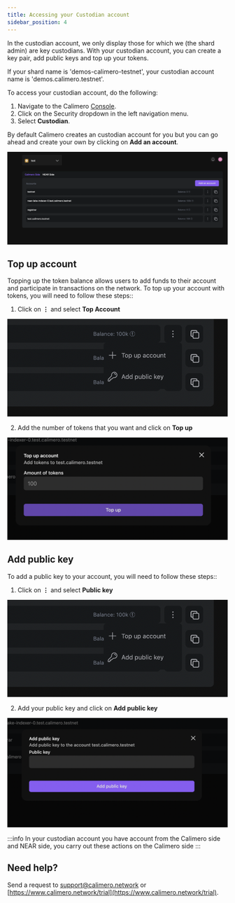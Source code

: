 ```yaml
---
title: Accessing your Custodian account
sidebar_position: 4
---
```

 
In the custodian account, we only display those for which we (the shard admin) are key custodians. With your custodian account, you can create a key pair, add public keys and top up your tokens.

If your shard name is 'demos-calimero-testnet', your custodian account name is 'demos.calimero.testnet'.


To access your custodian account, do the following:

1. Navigate to the Calimero [Console](https://app.calimero.network/dashboard).
2. Click on the Security dropdown in the left navigation menu.
3. Select **Custodian**.

By default Calimero creates an custodian account for you but you can go ahead and create your own by clicking on **Add an account**.

![](../../static/img/access_account.png)


## Top up account

Topping up the token balance allows users to add funds to their account and participate in transactions on the network.  To top up your account with tokens, you will need to follow these steps::

1. Click on  **⋮** and select **Top Account**

![](../../static/img/top_account.png)

2. Add the number of tokens that you want and click on **Top up**

![](../../static/img/token_number.png)


## Add public key

To add a public key to your account, you will need to follow these steps::

1. Click on  **⋮** and select **Public key**

![](../../static/img/top_account.png)

2. Add your public key and click on **Add public key**

![](../../static/img/public_key.png)


:::info
In your custodian account you have account from the Calimero side and NEAR side, you carry out these actions on the Calimero side
:::


## Need help?
Send a request to [support@calimero.network](mailto:support@calimero.network) or [https://www.calimero.network/trial](https://www.calimero.network/trial).



